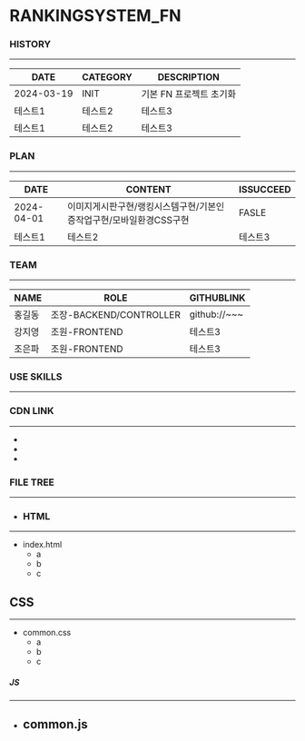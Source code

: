 # RANKINGSYSTEM_FN

### HISTORY
---
|DATE|CATEGORY|DESCRIPTION|
|------|---|---|
|2024-03-19|INIT|기본 FN 프로젝트 초기화|
|테스트1|테스트2|테스트3|
|테스트1|테스트2|테스트3|

### PLAN
---
|DATE|CONTENT|ISSUCCEED|
|------|---|---|
|2024-04-01|이미지게시판구현/랭킹시스템구현/기본인증작업구현/모바일환경CSS구현| FASLE
|테스트1|테스트2|테스트3|


### TEAM
---
|NAME|ROLE|GITHUBLINK|
|------|---|---|
|홍길동|조장-BACKEND/CONTROLLER | github://~~~
|강지영|조원-FRONTEND|테스트3|
|조은파|조원-FRONTEND|테스트3|


### USE SKILLS
---

### CDN LINK
---
-
-
-


### FILE TREE
---

- ### HTML
- ----

- index.html
  - a
  - b
  - c

## CSS
---
- common.css
  - a
  - b
  - c

##### JS
---
- common.js
  - 

  

